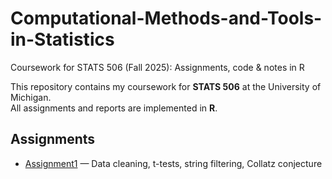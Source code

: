 # Computational-Methods-and-Tools-in-Statistics
Coursework for STATS 506 (Fall 2025): Assignments, code &amp; notes in R

This repository contains my coursework for **STATS 506** at the University of Michigan.  
All assignments and reports are implemented in **R**.

## Assignments
- [Assignment1](Assignment1/) — Data cleaning, t-tests, string filtering, Collatz conjecture
